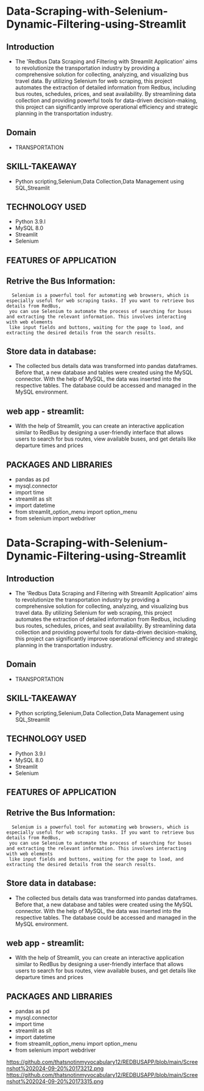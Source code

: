 # Data-Scraping-with-Selenium-Dynamic-Filtering-using-Streamlit
 ## Introduction
* The 'Redbus Data Scraping and Filtering with Streamlit Application' aims to revolutionize the transportation industry by providing a comprehensive solution for 
 collecting, analyzing, and visualizing bus travel data. By utilizing Selenium for web scraping, this project automates the extraction of detailed information from Redbus, including bus routes, schedules, prices, and seat availability. By streamlining data collection and providing powerful tools for data-driven decision-making, this project can significantly improve operational efficiency and strategic planning in the transportation industry.

## Domain 
* TRANSPORTATION

## SKILL-TAKEAWAY
* Python scripting,Selenium,Data Collection,Data Management using SQL,Streamlit
  
## TECHNOLOGY USED
* Python 3.9.I
* MySQL 8.0
* Streamlit
* Selenium

## FEATURES OF APPLICATION

## Retrive the Bus Information:
      Selenium is a powerful tool for automating web browsers, which is especially useful for web scraping tasks. If you want to retrieve bus details from RedBus, 
     you can use Selenium to automate the process of searching for buses and extracting the relevant information. This involves interacting with web elements 
     like input fields and buttons, waiting for the page to load, and extracting the desired details from the search results.

 ## Store data in database:
   * The collected bus details data was transformed into pandas dataframes. Before that, a new database and tables were created using the MySQL connector. With the help of MySQL, the data was inserted into the respective tables. The database could be accessed and managed in the MySQL environment.

## web app - streamlit:
   * With the help of Streamlit, you can create an interactive application similar to RedBus by designing a user-friendly interface that allows users to search for bus routes, view available buses, and get details like departure times and prices

## PACKAGES AND LIBRARIES
* pandas as pd
* mysql.connector
* import time
* streamlit as slt
* import datetime
* from streamlit_option_menu import option_menu
* from selenium import webdriver
 # Data-Scraping-with-Selenium-Dynamic-Filtering-using-Streamlit
 ## Introduction
* The 'Redbus Data Scraping and Filtering with Streamlit Application' aims to revolutionize the transportation industry by providing a comprehensive solution for 
 collecting, analyzing, and visualizing bus travel data. By utilizing Selenium for web scraping, this project automates the extraction of detailed information from Redbus, including bus routes, schedules, prices, and seat availability. By streamlining data collection and providing powerful tools for data-driven decision-making, this project can significantly improve operational efficiency and strategic planning in the transportation industry.

## Domain 
* TRANSPORTATION

## SKILL-TAKEAWAY
* Python scripting,Selenium,Data Collection,Data Management using SQL,Streamlit
  
## TECHNOLOGY USED
* Python 3.9.I
* MySQL 8.0
* Streamlit
* Selenium

## FEATURES OF APPLICATION

## Retrive the Bus Information:
      Selenium is a powerful tool for automating web browsers, which is especially useful for web scraping tasks. If you want to retrieve bus details from RedBus, 
     you can use Selenium to automate the process of searching for buses and extracting the relevant information. This involves interacting with web elements 
     like input fields and buttons, waiting for the page to load, and extracting the desired details from the search results.

 ## Store data in database:
   * The collected bus details data was transformed into pandas dataframes. Before that, a new database and tables were created using the MySQL connector. With the help of MySQL, the data was inserted into the respective tables. The database could be accessed and managed in the MySQL environment.

## web app - streamlit:
   * With the help of Streamlit, you can create an interactive application similar to RedBus by designing a user-friendly interface that allows users to search for bus routes, view available buses, and get details like departure times and prices

## PACKAGES AND LIBRARIES
* pandas as pd
* mysql.connector
* import time
* streamlit as slt
* import datetime
* from streamlit_option_menu import option_menu
* from selenium import webdriver

https://github.com/thatsnotinmyvocabulary12/REDBUSAPP/blob/main/Screenshot%202024-09-20%20173212.png
https://github.com/thatsnotinmyvocabulary12/REDBUSAPP/blob/main/Screenshot%202024-09-20%20173315.png
 
     

                                
    


 
     

                                
    
